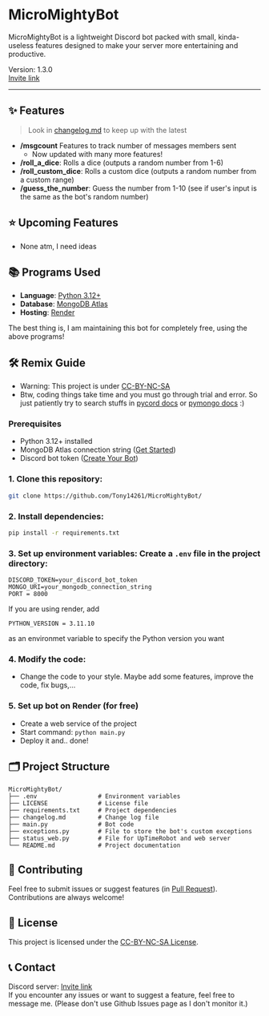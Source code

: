 # MicroMightyBot

MicroMightyBot is a lightweight Discord bot packed with small, kinda-useless features designed to make your server more entertaining and productive.

Version: 1.3.0 \
[Invite link](https://discord.com/oauth2/authorize?client_id=1300829284268507197)

---

## ✨ Features
> Look in [changelog.md](https://github.com/Tony14261/MicroMightyBot/blob/main/changelog.md) to keep up with the latest
- **/msgcount** Features to track number of messages members sent
    - Now updated with many more features!
- **/roll_a_dice**: Rolls a dice (outputs a random number from 1-6)
- **/roll_custom_dice**: Rolls a custom dice (outputs a random number from a custom range)
- **/guess_the_number**: Guess the number from 1-10 (see if user's input is the same as the bot's random number)

## ⭐ Upcoming Features
- None atm, I need ideas

## 📚 Programs Used 
- **Language**: [Python 3.12+](https://www.python.org/)
- **Database**: [MongoDB Atlas](https://www.mongodb.com/atlas)
- **Hosting**: [Render](https://www.render.com/)

The best thing is, I am maintaining this bot for completely free, using the above programs!

## 🛠️ Remix Guide
- Warning: This project is under [CC-BY-NC-SA](https://creativecommons.org/licenses/by-nc-sa/4.0/)
- Btw, coding things take time and you must go through trial and error. So just patiently try to search stuffs in [pycord docs](https://docs.pycord.dev/en/stable/index.html) or [pymongo docs](https://www.mongodb.com/docs/languages/python/pymongo-driver/current/) :)
### Prerequisites
- Python 3.12+ installed
- MongoDB Atlas connection string ([Get Started](https://www.mongodb.com/atlas/database))
- Discord bot token ([Create Your Bot](https://discord.com/developers/applications))

### 1. **Clone this repository**:
```bash
git clone https://github.com/Tony14261/MicroMightyBot/
```

### 2. **Install dependencies:**
```bash
pip install -r requirements.txt
```

### 3. **Set up environment variables:** Create a `.env` file in the project directory:
```env
DISCORD_TOKEN=your_discord_bot_token
MONGO_URI=your_mongodb_connection_string
PORT = 8000
```
If you are using render, add 
```env
PYTHON_VERSION = 3.11.10
```
as an environmet variable to specify the Python version you want

### 4. Modify the code:
- Change the code to your style. Maybe add some features, improve the code, fix bugs,...
### 5. Set up bot on Render (for free)
- Create a web service of the project
- Start command: ```python main.py```
- Deploy it and.. done!

## 🗂️ Project Structure
```
MicroMightyBot/
├── .env                 # Environment variables
├── LICENSE              # License file
├── requirements.txt     # Project dependencies
├── changelog.md         # Change log file
├── main.py              # Bot code
├── exceptions.py        # File to store the bot's custom exceptions
├── status_web.py        # File for UpTimeRobot and web server
└── README.md            # Project documentation
```

## 🌟 Contributing
Feel free to submit issues or suggest features (in [Pull Request](https://github.com/Tony14261/MicroMightyBot/pulls)). Contributions are always welcome!

## 📜 License
This project is licensed under the [CC-BY-NC-SA License](https://creativecommons.org/licenses/by-nc-sa/4.0/).

## 📞 Contact
Discord server: [Invite link](https://discord.gg/bJ8PaFREj2) \
If you encounter any issues or want to suggest a feature, feel free to message me. (Please don't use Github Issues page as I don't monitor it.)